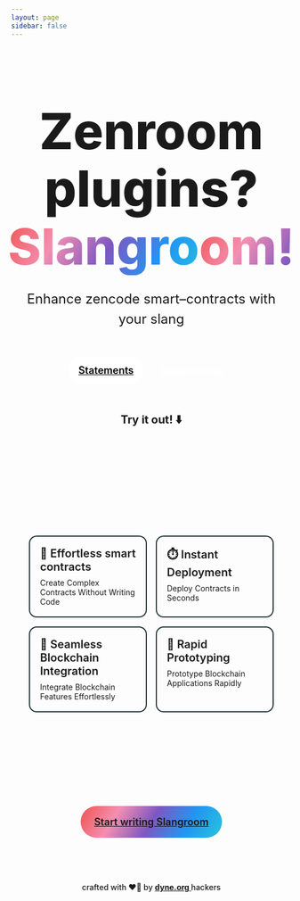 ```yaml
---
layout: page
sidebar: false
---
```

<style>
  .homepage .container {
    max-width: 1280px;
    margin: auto;
    padding: 80px 24px;
  }

  .homepage .hero {
    align-items: center;
    display: flex;
    flex-direction: column;
    margin-top: 20px;
  }

  .homepage .hero-heading {
    font-size: 90px;
    font-weight: 800;
    margin: 0;
    padding: 0;
    line-height: 1.15;
    text-align: center;
  }

  .homepage .hero-heading span {
    display: block
  }

  @keyframes gradient {
    0% {
      background-size: 50% 150%
    }

    100% {
      background-size: 100% 100%
    }
  }

  .homepage .heading-gradient {
    background: linear-gradient(120deg, #ef5350, #f48fb1, #7e57c2, #2196f3, #26c6da );
    color: white;
    -webkit-background-clip: text;
    -webkit-text-fill-color: transparent;
    animation: 1s gradient forwards;
  }

  .homepage .hero-subheading {
    margin-top: 25px;
    font-weight: 400;
    font-size: 24px;
    color: var(--vp-c-text-2);
    max-width: 600px;
    text-align: center;
    line-height: 1.5
  }

  .homepage .hero-actions {
    margin-top: 25px;
    margin-bottom: 40px;
    display: flex
  }

  .homepage .hero-action {
    margin: 0 6px;
    font-size: 18px;
    border-radius: 40px;
    padding: 14px 18px;
    display: inline-flex;
    font-weight: 600
  }

  .homepage .hero-action.primary {
    background: white;
    color: black
  }

  .homepage .hero-action.secondary {
    background: var(--vp-c-brand);
    color: white
  }

  .homepage video {
    max-height: 640px;
    width: 100%;
    min-height: 200px;
    margin-top: 20px;
    margin-bottom: 80px;
    padding: 16px;
    background-color: #0c0f14;
    border-radius: 16px;
    box-shadow: 0 40px 60px rgba(0,0,0,.6);
    transition: all .2s linear
  }

  .homepage .try-link-container {
    position: absolute;
    left: 0;
    right: 0;
    top: 0;
    bottom: 0;
    display: flex;
    align-items: center;
    justify-content: center;
  }

  .homepage .try-link {
    background-color: rgba(255,255,255,.3);
    -webkit-backdrop-filter: blur(10px);
    color: white;
    font-weight: 500;
    padding: 14px 20px;
    border-radius: 40px;
    opacity: 0;
    transition: all .25s linear;
    margin-top: -40px
  }

  .homepage .video-backdrop {
    position: relative;
    width: 100%;
    height: 100%;
  }

  .homepage .video-backdrop:hover > video {
    filter: blur(4px)
  }

  .homepage .video-backdrop:hover > .try-link-container > .try-link {
    opacity: 1
  }

  .homepage .features {
    display: grid;
    grid-template-columns: repeat(2, 1fr)
  }

  .homepage .feature {
    border: 2px solid #233;
    margin: 8px;
    padding: 18px;
    border-radius: 14px;
  }

  .homepage .feature-title {
    font-size: 20px;
    font-weight: 600;
    display: block;
    padding-bottom: 8px;
  }

  .homepage .feature-subtitle {
    margin-top: 28px;
    color: var(--vp-c-text-2)
  }

  .homepage .feature-description {
  }

  .homepage .feature-icon {
  }

  .homepage .feature-icon img {
  }

  .homepage .quote {
    display: flex;
    flex-direction: column;
    align-items: center;
    margin: 80px 0
  }

  .homepage blockquote {
    font-size: 42px;
    font-weight: 700;
    line-height: 1.2;
    max-width: 900px;
  }

  .homepage figcaption {
    color: var(--vp-c-text-2);
    margin-top: 15px;
    font-size: 18px
  }

  .homepage .section-title {
    display: block;
    text-align: center;
    text-transform: uppercase;
    font-weight: 700;
    margin-bottom: 40px;
    color: var(--vp-c-text-2)
  }

  .homepage .start-link {
    border-radius: 40px;
    padding: 4px;
    background: linear-gradient(120deg, #ef5350, #f48fb1, #7e57c2, #2196f3, #26c6da);
    background-size: 100% 100%;
    background-repeat: repeat-y;
    display: inline-flex;
    transition: all 10s linear
  }

  .homepage .start-link a {
    background: var(--vp-c-bg);
    padding: 14px 20px;
    border-radius: 40px;
    font-size: 18px;
    font-weight: 600;
  }

  .homepage .start-link a:hover {
    background: transparent;
    color: rgba(0,0,0,.9);
  }

  .homepage .footer-text {
    text-align: center;
    margin-top: 80px;
    font-weight: 500;
    color: var(--vp-c-text-2)
  }

  .homepage .footer-text a {
    font-weight: 700;
  }

  .slangroom-editor-container {
	max-width: 1280px;
	width: 100%;
	display: flex;
	flex-flow: column nowrap;
	justify-content: stretch
  }

  .try-title {
	margin-top: 10px;
	margin-bottom: 20px;
	font-size: 20px;
	font-weight: bold;
	background: var(--vp-c-bg);
	width: 100%;
	text-align: center;
  }

  @media screen and (max-width: 720px) {
    .homepage .container {
      padding: 40px 24px
    }

    .homepage video {
      margin-bottom: 40px
    }

    .homepage .quote {
      margin: 40px 0;
    }

    .homepage blockquote {
      font-size: 32px
    }

    .homepage .hero-heading {
      font-size: 55px
    }

    .homepage .hero-subheading {
      font-size: 20px
    }

    .homepage .features {
      grid-template-columns: 1fr
    }

    .homepage .footer-text {
      margin-top: 41px
    }
  }
</style>
<div class="homepage">
  <div class="container">
    <div class="hero">
      <h1 class="hero-heading">
        <span>Zenroom plugins?</span>
        <span class="heading-gradient">Slangroom!</span>
      </h1>
      <p class="hero-subheading">
      Enhance zencode smart–contracts with your slang
      </p>
      <div class="hero-actions">
        <a href="/slangroom/statements/" class="hero-action primary">
          Statements
        </a>
        <a href="/slangroom/deployments/" class="hero-action secondary">
          Deployments
        </a>
      </div>
	  <h3 class="try-title">Try it out! ⬇️</h3>
	  <div class="slangroom-editor-container">
	  	<dyne-slangroom-editor
			contract="Rule unknown ignore
# This is executed by slangroom
Given I connect to 'address' and do get and output into 'result'
# Here we run zenroom
Given I have a 'string dictionary' named 'result'
# Here zenroom hashes the result
When I create the hash of 'result'
# Here we print the output
Then print the 'hash'
Then print the 'result'"
			data='{
  "address": "https://did.dyne.org/dids/did:dyne:sandbox.genericissuer:9sz8ZTztc4gsivLQyBJ5hVkbMBJZDHxrEFwjqAk17U9s"
}'
			keysMode='none'
		></dyne-slangroom-editor>
	  </div>
    </div>
  </div>
  <div style="background: var(--vp-c-bg-alt)">
    <div class="container">
      <div class="features">
        <div class="feature">
          <span class="feature-title">🧩 Effortless smart contracts</span>
          <span class="feature-subtitle">Create Complex Contracts Without Writing Code</span>
        </div>
        <div class="feature">
          <span class="feature-title">⏱️ Instant Deployment</span>
          <span class="feature-subtitle">Deploy Contracts in Seconds</span>
        </div>
        <div class="feature">
          <span class="feature-title">🤖 Seamless Blockchain Integration</span>
          <span class="feature-subtitle">Integrate Blockchain Features Effortlessly</span>
        </div>
        <div class="feature">
          <span class="feature-title">🚀 Rapid Prototyping</span>
          <span class="feature-subtitle">Prototype Blockchain Applications Rapidly</span>
        </div>
      </div>
    </div>
  </div>
  <div class="container">
    <div style="display: flex; justify-content: center">
      <div class="start-link">
        <a href="/slangroom/statements/">Start writing Slangroom </a>
      </div>
    </div>
    <p class="footer-text"> crafted with ❤️‍🔥 by <a href="https://dyne.org"> dyne.org </a> hackers </p>
  </div>
</div>
